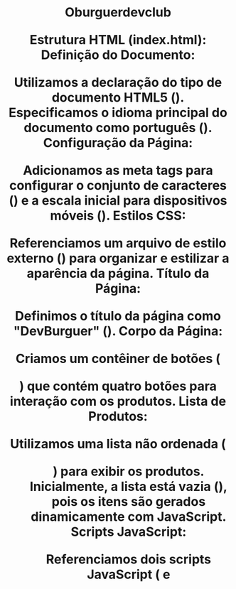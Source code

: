 
<div>
  
  <h1 align="center">
   Oburguerdevclub
 
  
  <p align="center">Estrutura HTML (index.html):
Definição do Documento:

Utilizamos a declaração do tipo de documento HTML5 (<!DOCTYPE html>).
Especificamos o idioma principal do documento como português (<html lang="pt-br">).
Configuração da Página:

Adicionamos as meta tags para configurar o conjunto de caracteres (<meta charset="UTF-8">) e a escala inicial para dispositivos móveis (<meta name="viewport" content="width=device-width, initial-scale=1.0">).
Estilos CSS:

Referenciamos um arquivo de estilo externo (<link rel="stylesheet" href="styles.css">) para organizar e estilizar a aparência da página.
Título da Página:

Definimos o título da página como "DevBurguer" (<title>DevBurguer</title>).
Corpo da Página:

Criamos um contêiner de botões (<div class="container-buttons">) que contém quatro botões para interação com os produtos.
Lista de Produtos:

Utilizamos uma lista não ordenada (<ul>) para exibir os produtos. Inicialmente, a lista está vazia (<!-- <li>...</li> -->), pois os itens são gerados dinamicamente com JavaScript.
Scripts JavaScript:

Referenciamos dois scripts JavaScript (<script src="/products.js"></script> e <script src="/scripts.js"></script">). O primeiro script (products.js) contém dados sobre os produtos, enquanto o segundo script (scripts.js) contém a lógica de interação da página.
Lógica JavaScript (scripts.js):
Manipulação do DOM:

Utilizamos JavaScript para interagir com o Document Object Model (DOM) e manipular os elementos HTML da página.
Geração Dinâmica de Produtos:

Utilizamos JavaScript para iterar sobre os dados de produtos definidos no arquivo products.js e gerar dinamicamente os elementos <li> que representam os produtos na lista.
Funções de Map, Reduce e Filter:

Implementamos funções que fazem uso dos métodos map, reduce e filter para realizar operações específicas nos dados dos produtos conforme solicitado pelos botões de interação. Essas funções manipulam os dados e atualizam a exibição na página.
Manipulação de Eventos:

Adicionamos manipuladores de eventos aos botões para chamar as funções correspondentes quando os botões são clicados.
Dessa forma, o projeto "DevBurguer" proporciona uma experiência interativa na qual os usuários podem visualizar, filtrar, mapear e calcular informações sobre os produtos de hambúrgueres.

   

     
    * HTML
    * CSS
    * Javascript
     Sempre estou me desafiando e fazendo projetos e subindo eles para o meu GitHub e postando no meu linkedin.
    <strong>
  </p>

  <p align="center">
    Sempre estarei postando os meus Projetos no meu linkedin vai lá dar uma olhada e já aporveita e da uma curtida la a sua curtida vai me ajudar e eme motivar a sempre continuar. ✌
  </p>
  
</div>

<div align="center">
  <a href="https://github.com/FelipeSilva0425">
    <img height="150em" src="https://github-readme-stats.vercel.app/api?username=Felipesilva0425&count_private=true&include_all_commits=true&show_icons=true&theme=dracula&hide_border=false&show_owner=true"/>
